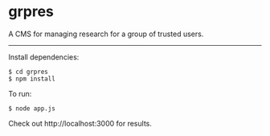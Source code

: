 grpres
======

A CMS for managing research for a group of trusted users.

------

Install dependencies:

    $ cd grpres
    $ npm install

To run:

    $ node app.js

Check out http://localhost:3000 for results.

